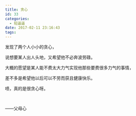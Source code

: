 ```yaml
---
title: 贪心
id: 33
categories:
  - 短逼逼
date: 2017-02-11 23:16:43
tags:
---
```


发现了两个人小小的贪心，

说想要某人出人头地，又希望他不必奔波劳碌。

大概的愿望是某人能不费太大力气实现他那些要费很多力气的事情，

差不多是希望他以后可以不劳而获且健康快乐。

啧，真的是很贪心呀。

&nbsp;

——父母心